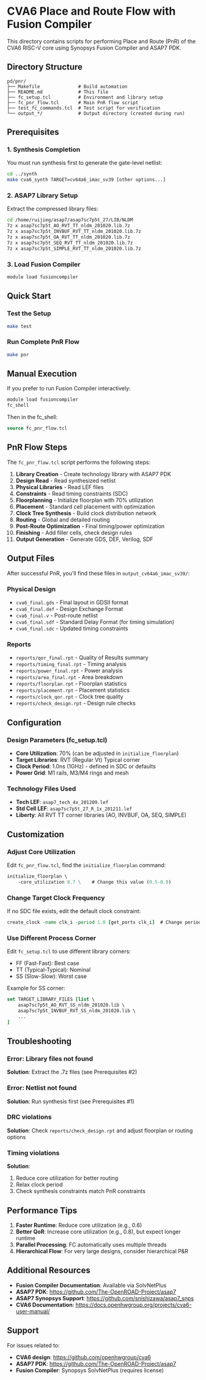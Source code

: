 # CVA6 Place and Route Flow with Fusion Compiler

This directory contains scripts for performing Place and Route (PnR) of the CVA6 RISC-V core using Synopsys Fusion Compiler and ASAP7 PDK.

## Directory Structure

```
pd/pnr/
├── Makefile              # Build automation
├── README.md             # This file
├── fc_setup.tcl          # Environment and library setup
├── fc_pnr_flow.tcl       # Main PnR flow script
├── test_fc_commands.tcl  # Test script for verification
└── output_*/             # Output directory (created during run)
```

## Prerequisites

### 1. Synthesis Completion
You must run synthesis first to generate the gate-level netlist:
```bash
cd ../synth
make cva6_synth TARGET=cv64a6_imac_sv39 [other options...]
```

### 2. ASAP7 Library Setup
Extract the compressed library files:
```bash
cd /home/ruijieg/asap7/asap7sc7p5t_27/LIB/NLDM
7z x asap7sc7p5t_AO_RVT_TT_nldm_201020.lib.7z
7z x asap7sc7p5t_INVBUF_RVT_TT_nldm_201020.lib.7z
7z x asap7sc7p5t_OA_RVT_TT_nldm_201020.lib.7z
7z x asap7sc7p5t_SEQ_RVT_TT_nldm_201020.lib.7z
7z x asap7sc7p5t_SIMPLE_RVT_TT_nldm_201020.lib.7z
```

### 3. Load Fusion Compiler
```bash
module load fusioncompiler
```

## Quick Start

### Test the Setup
```bash
make test
```

### Run Complete PnR Flow
```bash
make pnr
```

## Manual Execution

If you prefer to run Fusion Compiler interactively:

```bash
module load fusioncompiler
fc_shell
```

Then in the fc_shell:
```tcl
source fc_pnr_flow.tcl
```

## PnR Flow Steps

The `fc_pnr_flow.tcl` script performs the following steps:

1. **Library Creation** - Create technology library with ASAP7 PDK
2. **Design Read** - Read synthesized netlist
3. **Physical Libraries** - Read LEF files
4. **Constraints** - Read timing constraints (SDC)
5. **Floorplanning** - Initialize floorplan with 70% utilization
6. **Placement** - Standard cell placement with optimization
7. **Clock Tree Synthesis** - Build clock distribution network
8. **Routing** - Global and detailed routing
9. **Post-Route Optimization** - Final timing/power optimization
10. **Finishing** - Add filler cells, check design rules
11. **Output Generation** - Generate GDS, DEF, Verilog, SDF

## Output Files

After successful PnR, you'll find these files in `output_cv64a6_imac_sv39/`:

### Physical Design
- `cva6_final.gds` - Final layout in GDSII format
- `cva6_final.def` - Design Exchange Format
- `cva6_final.v` - Post-route netlist
- `cva6_final.sdf` - Standard Delay Format (for timing simulation)
- `cva6_final.sdc` - Updated timing constraints

### Reports
- `reports/qor_final.rpt` - Quality of Results summary
- `reports/timing_final.rpt` - Timing analysis
- `reports/power_final.rpt` - Power analysis
- `reports/area_final.rpt` - Area breakdown
- `reports/floorplan.rpt` - Floorplan statistics
- `reports/placement.rpt` - Placement statistics
- `reports/clock_qor.rpt` - Clock tree quality
- `reports/check_design.rpt` - Design rule checks

## Configuration

### Design Parameters (fc_setup.tcl)

- **Core Utilization**: 70% (can be adjusted in `initialize_floorplan`)
- **Target Libraries**: RVT (Regular Vt) Typical corner
- **Clock Period**: 1.0ns (1GHz) - defined in SDC or defaults
- **Power Grid**: M1 rails, M3/M4 rings and mesh

### Technology Files Used

- **Tech LEF**: `asap7_tech_4x_201209.lef`
- **Std Cell LEF**: `asap7sc7p5t_27_R_1x_201211.lef`
- **Liberty**: All RVT TT corner libraries (AO, INVBUF, OA, SEQ, SIMPLE)

## Customization

### Adjust Core Utilization
Edit `fc_pnr_flow.tcl`, find the `initialize_floorplan` command:
```tcl
initialize_floorplan \
    -core_utilization 0.7 \    # Change this value (0.5-0.9)
```

### Change Target Clock Frequency
If no SDC file exists, edit the default clock constraint:
```tcl
create_clock -name clk_i -period 1.0 [get_ports clk_i]  # Change period
```

### Use Different Process Corner
Edit `fc_setup.tcl` to use different library corners:
- FF (Fast-Fast): Best case
- TT (Typical-Typical): Nominal
- SS (Slow-Slow): Worst case

Example for SS corner:
```tcl
set TARGET_LIBRARY_FILES [list \
    asap7sc7p5t_AO_RVT_SS_nldm_201020.lib \
    asap7sc7p5t_INVBUF_RVT_SS_nldm_201020.lib \
    ...
]
```

## Troubleshooting

### Error: Library files not found
**Solution**: Extract the .7z files (see Prerequisites #2)

### Error: Netlist not found
**Solution**: Run synthesis first (see Prerequisites #1)

### DRC violations
**Solution**: Check `reports/check_design.rpt` and adjust floorplan or routing options

### Timing violations
**Solution**:
1. Reduce core utilization for better routing
2. Relax clock period
3. Check synthesis constraints match PnR constraints

## Performance Tips

1. **Faster Runtime**: Reduce core utilization (e.g., 0.6)
2. **Better QoR**: Increase core utilization (e.g., 0.8), but expect longer runtime
3. **Parallel Processing**: FC automatically uses multiple threads
4. **Hierarchical Flow**: For very large designs, consider hierarchical P&R

## Additional Resources

- **Fusion Compiler Documentation**: Available via SolvNetPlus
- **ASAP7 PDK**: https://github.com/The-OpenROAD-Project/asap7
- **ASAP7 Synopsys Support**: https://github.com/snishizawa/asap7_snps
- **CVA6 Documentation**: https://docs.openhwgroup.org/projects/cva6-user-manual/

## Support

For issues related to:
- **CVA6 design**: https://github.com/openhwgroup/cva6
- **ASAP7 PDK**: https://github.com/The-OpenROAD-Project/asap7
- **Fusion Compiler**: Synopsys SolvNetPlus (requires license)